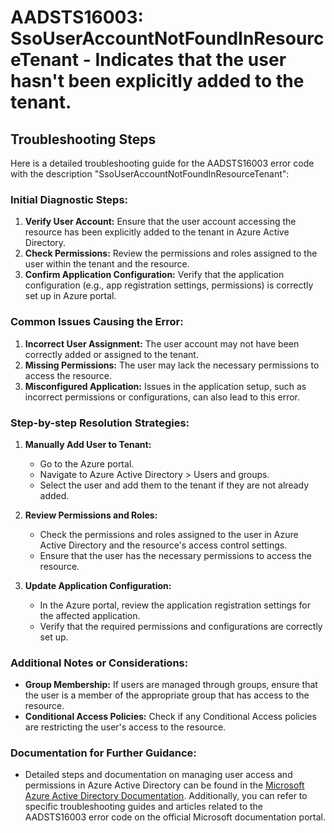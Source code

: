 # AADSTS16003: SsoUserAccountNotFoundInResourceTenant - Indicates that the user hasn't been explicitly added to the tenant.

## Troubleshooting Steps

Here is a detailed troubleshooting guide for the AADSTS16003 error code with the
description "SsoUserAccountNotFoundInResourceTenant":

### Initial Diagnostic Steps:

1. **Verify User Account:** Ensure that the user account accessing the resource
   has been explicitly added to the tenant in Azure Active Directory.
2. **Check Permissions:** Review the permissions and roles assigned to the user
   within the tenant and the resource.
3. **Confirm Application Configuration:** Verify that the application
   configuration (e.g., app registration settings, permissions) is correctly set
   up in Azure portal.

### Common Issues Causing the Error:

1. **Incorrect User Assignment:** The user account may not have been correctly
   added or assigned to the tenant.
2. **Missing Permissions:** The user may lack the necessary permissions to
   access the resource.
3. **Misconfigured Application:** Issues in the application setup, such as
   incorrect permissions or configurations, can also lead to this error.

### Step-by-step Resolution Strategies:

1. **Manually Add User to Tenant:**

   - Go to the Azure portal.
   - Navigate to Azure Active Directory > Users and groups.
   - Select the user and add them to the tenant if they are not already added.

2. **Review Permissions and Roles:**

   - Check the permissions and roles assigned to the user in Azure Active
     Directory and the resource's access control settings.
   - Ensure that the user has the necessary permissions to access the resource.

3. **Update Application Configuration:**
   - In the Azure portal, review the application registration settings for the
     affected application.
   - Verify that the required permissions and configurations are correctly set
     up.

### Additional Notes or Considerations:

- **Group Membership:** If users are managed through groups, ensure that the
  user is a member of the appropriate group that has access to the resource.
- **Conditional Access Policies:** Check if any Conditional Access policies are
  restricting the user's access to the resource.

### Documentation for Further Guidance:

- Detailed steps and documentation on managing user access and permissions in
  Azure Active Directory can be found in the
  [Microsoft Azure Active Directory Documentation](https://docs.microsoft.com/en-us/azure/active-directory/).
  Additionally, you can refer to specific troubleshooting guides and articles
  related to the AADSTS16003 error code on the official Microsoft documentation
  portal.

